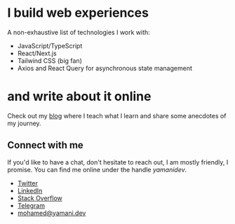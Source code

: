 # I build web experiences
A non-exhaustive list of technologies I work with:
- JavaScript/TypeScript
- React/Next.js
- Tailwind CSS (big fan)
- Axios and React Query for asynchronous state management

# and write about it online
Check out my [blog](https://mohamedyamani.com/blog/) where I teach what I learn and share some anecdotes of my journey.

## Connect with me
If you'd like to have a chat, don't hesitate to reach out, I am mostly friendly, I promise. You can find me online under the handle _yamanidev_.
- [Twitter](https://twitter.com/yamanidev)
- [LinkedIn](https://www.linkedin.com/in/yamanidev/)
- [Stack Overflow](https://stackoverflow.com/users/14034906/yamanidev)
- [Telegram](https://t.me/yamanidev)
- mohamed@yamani.dev
